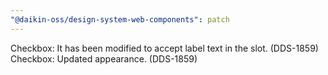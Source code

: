 ```yaml
---
"@daikin-oss/design-system-web-components": patch
---
```


Checkbox: It has been modified to accept label text in the slot. (DDS-1859)
Checkbox: Updated appearance. (DDS-1859)
